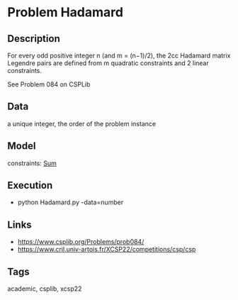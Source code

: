 # Problem Hadamard
## Description
For every odd positive integer n (and m = (n−1)/2), the 2cc Hadamard matrix Legendre pairs are defined from m quadratic constraints and 2 linear constraints.

See Problem 084 on CSPLib

## Data
  a unique integer, the order of the problem instance

## Model
  constraints: [Sum](http://pycsp.org/documentation/constraints/Sum)

## Execution
  - python Hadamard.py -data=number

## Links
  - https://www.csplib.org/Problems/prob084/
  - https://www.cril.univ-artois.fr/XCSP22/competitions/csp/csp

## Tags
  academic, csplib, xcsp22
